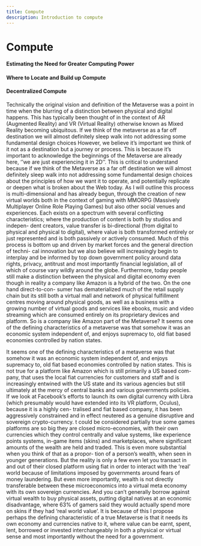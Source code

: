 ```yaml
---
title: Compute
description: Introduction to compute
---
```


# Compute

#### Estimating the Need for Greater Computing Power

#### Where to Locate and Build up Compute


#### Decentralized Compute

Technically the original vision and definition of the Metaverse was a point in time when the blurring of a distinction between physical and digital happens. This has typically been thought of in the context of AR (Augmented Reality) and VR (Virtual Reality) otherwise known as Mixed Reality becoming ubiquitous.
If we think of the metaverse as a far off destination we will almost definitely sleep walk into not addressing some fundamental design choices
However, we believe it’s important we think of it not as a destination but a journey or process. This is because it’s important to acknowledge the beginnings of the Metaverse are already here, ‘’we are just experiencing it in 2D’’. This is critical to understand because if we think of the Metaverse as a far off destination we will almost definitely sleep walk into not addressing some fundamental design choices about the principles of how we want it to operate, and potentially replicate or deepen what is broken about the Web today.
As I will outline this process is multi-dimensional and has already begun, through the creation of new virtual worlds both in the context of gaming with MMORPG (Massively Multiplayer Online Role Playing Games) but also other social venues and experiences. Each exists on a spectrum with several conflicting characteristics; where the production of content is both by studios and indepen- dent creators, value transfer is bi-directional (from digital to physical and physical to digital), where value is both transformed entirely or just represented and is both passively or actively consumed. Much of this process is bottom up and driven by market forces and the general direction of techni- cal innovation but we also believe will increasingly begin to interplay and be informed by top down government policy around data rights, privacy, antitrust and most importantly financial legislation, all of which of course vary wildly around the globe.
Furthermore, today people still make a distinction between the physical and digital economy even though in reality a company like Amazon is a hybrid of the two. On the one hand direct-to-con- sumer has dematerialized much of the retail supply chain but its still both a virtual mall and network of physical fulfillment centres moving around physical goods, as well as a business with a growing number of virtual goods and services like ebooks, music and video streaming which are consumed entirely on its proprietary devices and platform. So is a company like Amazon part of the Metaverse?
It seems one of the defining characteristics of a metaverse was that somehow it was an economic system independent of, and enjoys supremacy to, old fiat based economies controlled by nation states.

It seems one of the defining characteristics of a metaverse was that somehow it was an economic system independent of, and enjoys supremacy to, old fiat based economies controlled by nation states. This is not true for a platform like Amazon which is still primarily a US based com- pany, that uses the local fiat currencies for customers and staff and is increasingly entwined with the US state and its various agencies but still ultimately at the mercy of central banks and various governments policies. If we look at Facebook’s efforts to launch its own digital currency with Libra (which presumably would have extended into its VR platform, Oculus), because it is a highly cen- tralised and fiat based company, it has been aggressively constrained and in effect neutered as a genuine disruptive and sovereign crypto-currency.
t could be considered partially true some games platforms are so big they are closed micro-economies, with their own currencies which they control centrally and value systems, like experience points systems, in-game items (skins) and marketplaces, where significant amounts of the wealth are held and traded. This is even more substantial when you think of that as a propor- tion of a person’s wealth, when seen in younger generations. But the reality is only a few even let you transact in and out of their closed platform using fiat in order to interact with the ‘real’ world because of limitations imposed by governments around fears of money laundering. But even more importantly, wealth is not directly transferable between these microeconomics into a virtual meta economy with its own sovereign currencies. And you can’t generally borrow against virtual wealth to buy physical assets, putting digital natives at an economic disadvantage, where 63% of gamers said they would actually spend more on skins if they had ‘real world value’.
It is because of this I propose perhaps the defining characteristic of a true Metaverse is that it needs its own economy and currencies native to it, where value can be earnt, spent, lent, borrowed or invested interchangeably in both a physical or virtual sense and most importantly without the need for a government.

